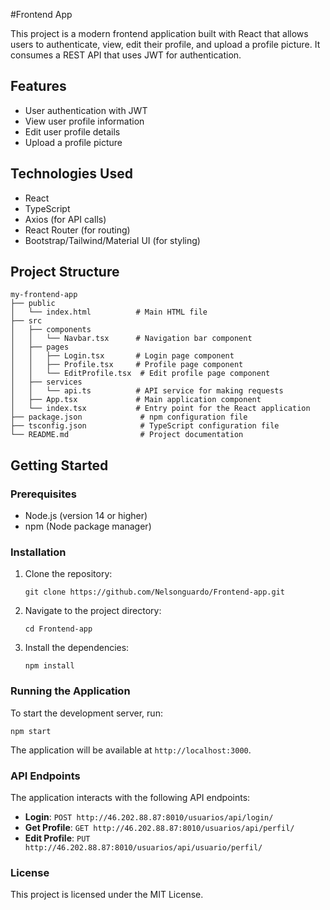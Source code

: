 #Frontend App

This project is a modern frontend application built with React that allows users to authenticate, view, edit their profile, and upload a profile picture. It consumes a REST API that uses JWT for authentication.

## Features

- User authentication with JWT
- View user profile information
- Edit user profile details
- Upload a profile picture

## Technologies Used

- React
- TypeScript
- Axios (for API calls)
- React Router (for routing)
- Bootstrap/Tailwind/Material UI (for styling)

## Project Structure

```
my-frontend-app
├── public
│   └── index.html          # Main HTML file
├── src
│   ├── components
│   │   └── Navbar.tsx      # Navigation bar component
│   ├── pages
│   │   ├── Login.tsx       # Login page component
│   │   ├── Profile.tsx     # Profile page component
│   │   └── EditProfile.tsx  # Edit profile page component
│   ├── services
│   │   └── api.ts          # API service for making requests
│   ├── App.tsx             # Main application component
│   └── index.tsx           # Entry point for the React application
├── package.json             # npm configuration file
├── tsconfig.json            # TypeScript configuration file
└── README.md                # Project documentation
```

## Getting Started

### Prerequisites

- Node.js (version 14 or higher)
- npm (Node package manager)

### Installation

1. Clone the repository:

   ```
   git clone https://github.com/Nelsonguardo/Frontend-app.git
   ```

2. Navigate to the project directory:

   ```
   cd Frontend-app
   ```

3. Install the dependencies:

   ```
   npm install
   ```

### Running the Application

To start the development server, run:

```
npm start
```

The application will be available at `http://localhost:3000`.

### API Endpoints

The application interacts with the following API endpoints:

- **Login**: `POST http://46.202.88.87:8010/usuarios/api/login/`
- **Get Profile**: `GET http://46.202.88.87:8010/usuarios/api/perfil/`
- **Edit Profile**: `PUT http://46.202.88.87:8010/usuarios/api/usuario/perfil/`

### License

This project is licensed under the MIT License.
